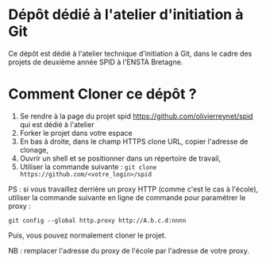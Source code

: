 Dépôt dédié à l'atelier d'initiation à Git
====

Ce dépôt est dédié à l'atelier technique d'initiation à Git, dans le cadre des projets de deuxième année SPID à l'ENSTA Bretagne.


# Comment Cloner ce dépôt ?


1. Se rendre à la page du projet spid https://github.com/olivierreynet/spid qui est dédié à l'atelier
2. Forker le projet dans votre espace
2. En bas à droite, dans le champ HTTPS clone URL, copier l'adresse de clonage,
3. Ouvrir un shell et se positionner dans un répertoire de travail,
4. Utiliser la commande suivante : 
``` git clone https://github.com/<votre_login>/spid ```

PS : si vous travaillez derrière un proxy HTTP (comme c'est le cas à l'école), utiliser la commande suivante en ligne de commande pour paramétrer le proxy :

```git config --global http.proxy http://A.b.c.d:nnnn```

Puis, vous pouvez normalement cloner le projet.

NB : remplacer l'adresse du proxy de l'école par l'adresse de votre proxy.




